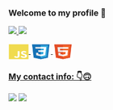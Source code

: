 ### Welcome to my profile 🦄

<div>
  <a href="https://github.com/advillanova">
  <img height="180em" src="https://github-readme-stats.vercel.app/api?username=advillanova&show_icons=true&theme=gotham&include_all_commits=true&count_private=true"/>
  <img height="180em" src="https://github-readme-stats.vercel.app/api/top-langs/?username=advillanova&layout=compact&langs_count=6&theme=gotham"/>
</div>
<div style="display: inline_block"><br>
  <img align="center" alt="Js" height="30" width="40" src="https://raw.githubusercontent.com/devicons/devicon/master/icons/javascript/javascript-plain.svg">
  <img align="center" alt="CSS" height="30" width="40" src="https://raw.githubusercontent.com/devicons/devicon/master/icons/css3/css3-original.svg">
  <img align="center" alt="HTML" height="30" width="40" src="https://raw.githubusercontent.com/devicons/devicon/master/icons/html5/html5-original.svg">
</div>
 
  ### My contact info: 👇🙃
 
<div> 
  <a href="https://www.linkedin.com/in/aline-delavy-villanova-578085109/"><img src="https://img.shields.io/badge/-LinkedIn-%230077B5?style=for-the-badge&logo=linkedin&logoColor=white"></a>
  <a href = "mailto:advillanova@gmail.com"><img src="https://img.shields.io/badge/-Gmail-%23333?style=for-the-badge&logo=gmail&logoColor=white" target="_blank"></a> 
</div>

